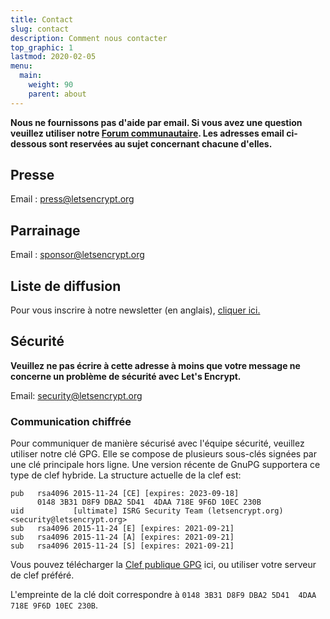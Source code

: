 ```yaml
---
title: Contact
slug: contact
description: Comment nous contacter
top_graphic: 1
lastmod: 2020-02-05
menu:
  main:
    weight: 90
    parent: about
---
```


**Nous ne fournissons pas d'aide par email. Si vous avez une question veuillez utiliser notre
[Forum communautaire](https://community.letsencrypt.org). Les adresses email ci-dessous sont reservées au sujet concernant chacune d'elles.** 

## Presse

Email : [press@letsencrypt.org](mailto:press@letsencrypt.org)

## Parrainage

Email : [sponsor@letsencrypt.org](mailto:sponsor@letsencrypt.org)

## Liste de diffusion

Pour vous inscrire à notre newsletter (en anglais), [cliquer ici.](https://mailchi.mp/letsencrypt.org/fjp6ha1gad)

## Sécurité

**Veuillez ne pas écrire à cette adresse à moins que votre message ne concerne un problème de sécurité avec Let's Encrypt.**

Email: [security@letsencrypt.org](mailto:security@letsencrypt.org)

### Communication chiffrée

Pour communiquer de manière sécurisé avec l'équipe sécurité, veuillez utiliser notre clé GPG. Elle se compose de plusieurs sous-clés signées par une clé principale hors ligne. Une version récente de GnuPG supportera ce type de clef hybride. La structure actuelle de la clef est:

```
pub   rsa4096 2015-11-24 [CE] [expires: 2023-09-18]
      0148 3B31 D8F9 DBA2 5D41  4DAA 718E 9F6D 10EC 230B
uid           [ultimate] ISRG Security Team (letsencrypt.org) <security@letsencrypt.org>
sub   rsa4096 2015-11-24 [E] [expires: 2021-09-21]
sub   rsa4096 2015-11-24 [A] [expires: 2021-09-21]
sub   rsa4096 2015-11-24 [S] [expires: 2021-09-21]
```

Vous pouvez télécharger la  [Clef publique GPG](/security_letsencrypt.org-publickey.asc) ici, ou utiliser votre serveur de clef préféré.

L'empreinte de la clé doit correspondre à  `0148 3B31 D8F9 DBA2 5D41  4DAA 718E 9F6D 10EC 230B`.
